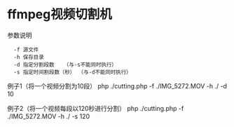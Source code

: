 # ffmpeg视频切割机

参数说明
~~~
  -f 源文件
  -h 保存目录
  -d 指定分割段数   （与-s不能同时执行）
  -s 指定时间割段数（秒） （与-d不能同时执行）
~~~

例子1（将一个视频分割为10段）
  php ./cutting.php -f ./IMG_5272.MOV -h ./ -d 10

例子2（将一个视频每段以120秒进行分割）
  php ./cutting.php -f ./IMG_5272.MOV -h ./ -s 120